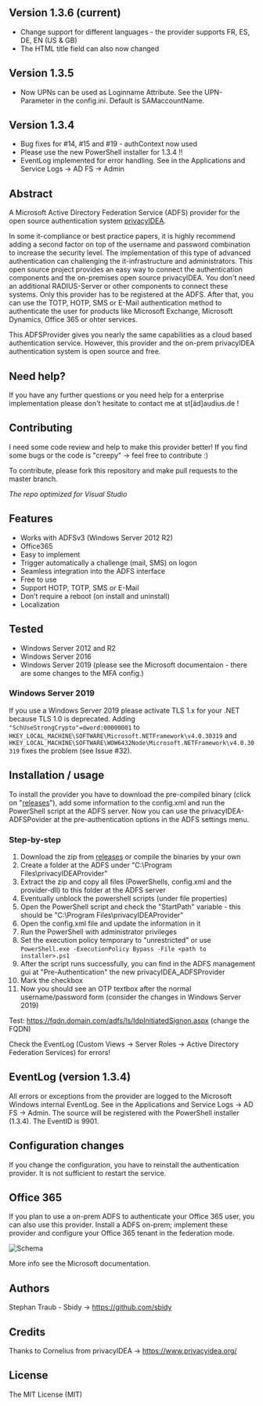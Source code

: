 ## Version 1.3.6 (current)
  - Change support for different languages - the provider supports FR, ES, DE, EN (US & GB)
  - The HTML title field can also now changed

## Version 1.3.5
  - Now UPNs can be used as Loginname Attribute. See the UPN-Parameter in the config.ini. Default is SAMaccountName. 

## Version 1.3.4 
  - Bug fixes for #14, #15 and #19 - authContext now used
  - Please use the new PowerShell installer for 1.3.4 !!
  - EventLog implemented for error handling. See in the Applications and Service Logs -> AD FS -> Admin

## Abstract
A Microsoft Active Directory Federation Service (ADFS) provider for the open source authentication system [privacyIDEA](https://www.privacyidea.org/).

In some it-compliance or best practice papers, it is highly recommend adding a second factor on top of the username and password combination to increase the security level.
The implementation of this type of advanced authentication can challenging the it-infrastructure and administrators.
This open source project provides an easy way to connect the authentication components and the on-premises open source privacyIDEA.
You don't need an additional RADIUS-Server or other components to connect these systems. Only this provider has to be registered at the ADFS.
After that, you can use the TOTP, HOTP, SMS or E-Mail authentication method to authenticate the user for products like Microsoft Exchange, Microsoft Dynamics, Office 365 or ohter services.

This ADFSProvider gives you nearly the same capabilities as a cloud based authentication service. However, this provider and the on-prem privacyIDEA authentication system is open source and free. 

## Need help? 
If you have any further questions or you need help for a enterprise implementation please don't hesitate to contact me at st[äd]audius.de !

## Contributing
I need some code review and help to make this provider better! If you find some bugs or the code is "creepy" -> feel free to contribute :)

To contribute, please fork this repository and make pull requests to the master branch.

*The repo optimized for Visual Studio*

## Features
- Works with ADFSv3 (Windows Server 2012 R2)
- Office365
- Easy to implement
- Trigger automatically a challenge (mail, SMS) on logon
- Seamless integration into the ADFS interface
- Free to use
- Support HOTP, TOTP, SMS or E-Mail
- Don’t require a reboot (on install and uninstall)
- Localization

## Tested
- Windows Server 2012 and R2
- Windows Server 2016
- Windows Server 2019 (please see the Microsoft documentaion - there are some changes to the MFA config.)

### Windows Server 2019
If you use a Windows Server 2019 please activate TLS 1.x for your .NET because TLS 1.0 is deprecated.
Adding `"SchUseStrongCrypto"=dword:00000001` to `HKEY_LOCAL_MACHINE\SOFTWARE\Microsoft.NETFramework\v4.0.30319`
and `HKEY_LOCAL_MACHINE\SOFTWARE\WOW6432Node\Microsoft.NETFramework\v4.0.30319` fixes the problem (see Issue #32).

## Installation / usage
To install the provider you have to download the pre-compiled binary (click on "[releases](https://github.com/sbidy/privacyIDEA-ADFSProvider/releases/)"), add some information to the config.xml and run the PowerShell script at the ADFS server. Now you can use the privacyIDEA-ADFSPovider at the pre-authentication options in the ADFS settings menu.

### Step-by-step
1. Download the zip from [releases](https://github.com/sbidy/privacyIDEA-ADFSProvider/releases/) or compile the binaries by your own
2. Create a folder at the ADFS under "C:\Program Files\privacyIDEAProvider\"
3. Extract the zip and copy all files (PowerShells, config.xml and the provider-dll) to this folder at the ADFS server
4. Eventually unblock the powershell scripts (under file properties)
5. Open the PowerShell script and check the "StartPath" variable - this should be "C:\Program Files\privacyIDEAProvider\"
6. Open the config.xml file and update the information in it
7. Run the PowerShell with administrator privileges
8. Set the execution policy temporary to "unrestricted" or use `PowerShell.exe -ExecutionPolicy Bypass -File <path to installer>.ps1`
9. After the script runs successfully, you can find in the ADFS management gui at "Pre-Authentication" the new privacyIDEA_ADFSProvider
10. Mark the checkbox
11. Now you should see an OTP textbox after the normal username/password form (consider the changes in Windows Server 2019) 

Test: https://fqdn.domain.com/adfs/ls/IdpInitiatedSignon.aspx (change the FQDN)

Check the EventLog (Custom Views -> Server Roles -> Active Directory Federation Services) for errors!

## EventLog (version 1.3.4)
All errors or exceptions from the provider are logged to the Microsoft Windows internal EventLog.
See in the Applications and Service Logs -> AD FS -> Admin. The source will be registered with the PowerShell installer (1.3.4).
The EventID is 9901.

## Configuration changes 
If you change the configuration, you have to reinstall the authentication provider.
It is not sufficient to restart the service.

## Office 365
If you plan to use a on-prem ADFS to authenticate your Office 365 user, you can also use this provider.
Install a ADFS on-prem; implement these provider and configure your Office 365 tenant in the federation mode.

![Schema](https://raw.githubusercontent.com/sbidy/privacyIDEA-ADFSProvider/master/drawing.png)

More info see the Microsoft documentation.

## Authors
Stephan Traub - Sbidy -> https://github.com/sbidy

## Credits
Thanks to Cornelius from privacyIDEA -> https://www.privacyidea.org/

## License
The MIT License (MIT)
